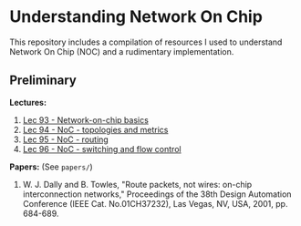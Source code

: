 # Understanding Network On Chip

This repository includes a compilation of resources I used to understand Network On Chip (NOC) and a rudimentary implementation.

## Preliminary

**Lectures:**
1. [Lec 93 - Network-on-chip basics ](https://youtu.be/7-KJ3BnFsr8?si=_OVRzOOJtf1CBOBV)
2. [Lec 94 - NoC - topologies and metrics](https://youtu.be/ocyE11htZTk?si=3FIPpv9kX1Cwj1gj)
3. [Lec 95 - NoC - routing](https://youtu.be/wmqrgNKJrro?si=NOxIGlCZCNCAop3I)
4. [Lec 96 - NoC - switching and flow control ](https://youtu.be/Qq6C0DkklgU?si=7plMJajoXen2zAl9)


**Papers:**
(See `papers/`)
1. W. J. Dally and B. Towles, "Route packets, not wires: on-chip interconnection networks," Proceedings of the 38th Design Automation Conference (IEEE Cat. No.01CH37232), Las Vegas, NV, USA, 2001, pp. 684-689.

